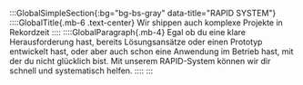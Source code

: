 :::GlobalSimpleSection{:bg="bg-bs-gray" data-title="RAPID SYSTEM"}
::::GlobalTitle{.mb-6 .text-center}
Wir shippen auch komplexe Projekte in Rekordzeit
::::
::::GlobalParagraph{.mb-4}
Egal ob du eine klare Herausforderung hast, bereits Lösungsansätze oder einen Prototyp entwickelt hast, oder aber auch schon eine Anwendung im Betrieb hast, mit der du nicht glücklich bist. Mit unserem RAPID-System können wir dir schnell und systematisch helfen.
::::
:::